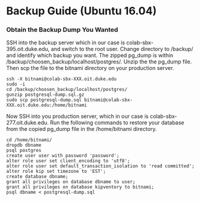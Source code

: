 Backup Guide (Ubuntu 16.04)
=====


### Obtain the Backup Dump You Wanted
SSH into the backup server which in our case is colab-sbx-395.oit.duke.edu, and switch to the root user.  Change directory to /backup/ and identify which backup you want.  The zipped pg_dump is within /backup/choosen_backup/localhost/postgres/.  Unzip the the pg_dump file.  Then scp the file to the bitnami directory on your production server.

```
ssh -X bitnami@colab-sbx-XXX.oit.duke.edu
sudo -i
cd /backup/choosen_backup/localhost/postgres/
gunzip postgresql-dump.sql.gz
sudo scp postgresql-dump.sql bitnami@colab-sbx-XXX.oit.duke.edu:/home/bitnami
```

Now SSH into you production server, which in our case is colab-sbx-277.oit.duke.edu. Run the following commands to restore your database from the copied pg_dump file in the /home/bitnami directory.

```
cd /home/bitnami/
dropdb dbname
psql postgres
create user user with password 'password';
alter role user set client_encoding to 'utf8';
alter role user set default_transaction_isolation to 'read committed';
alter role kip set timezone to 'EST';
create database dbname;
grant all privileges on database dbname to user;
grant all privileges on database kipventory to bitnami;
psql dbname < postgresql-dump.sql
```

